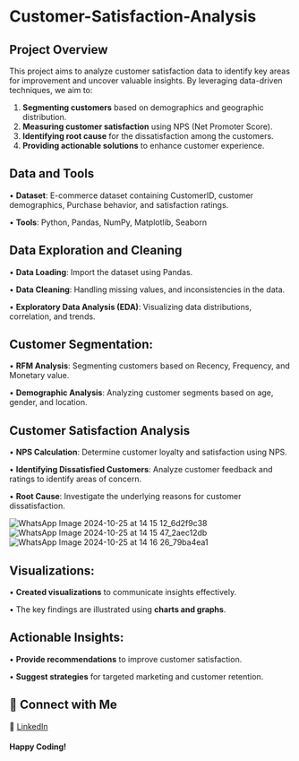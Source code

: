 # Customer-Satisfaction-Analysis

## Project Overview
This project aims to analyze customer satisfaction data to identify key areas for improvement and uncover valuable insights. By leveraging data-driven techniques, we aim to:
1) **Segmenting customers** based on demographics and geographic distribution.
2) **Measuring customer satisfaction** using NPS (Net Promoter Score).
3) **Identifying root cause** for the dissatisfaction among the customers.
4) **Providing actionable solutions** to enhance customer experience.

## Data and Tools
• **Dataset**: E-commerce dataset containing CustomerID, customer demographics, Purchase behavior, and satisfaction ratings.

• **Tools**: Python, Pandas, NumPy, Matplotlib, Seaborn

## Data Exploration and Cleaning
• **Data Loading**: Import the dataset using Pandas.

• **Data Cleaning**: Handling missing values, and inconsistencies in the data.

• **Exploratory Data Analysis (EDA)**: Visualizing data distributions, correlation, and trends.

## Customer Segmentation:
• **RFM Analysis**: Segmenting customers based on Recency, Frequency, and Monetary value.

• **Demographic Analysis**: Analyzing customer segments based on age, gender, and location.

## Customer Satisfaction Analysis
• **NPS Calculation**: Determine customer loyalty and satisfaction using NPS.

• **Identifying Dissatisfied Customers**: Analyze customer feedback and ratings to identify areas of concern.

• **Root Cause**: Investigate the underlying reasons for customer dissatisfaction.

![WhatsApp Image 2024-10-25 at 14 15 12_6d2f9c38](https://github.com/user-attachments/assets/952388d6-f8e9-4be8-9a95-9533a955c727)
![WhatsApp Image 2024-10-25 at 14 15 47_2aec12db](https://github.com/user-attachments/assets/1df42158-510b-4161-955b-a50f72889463)
![WhatsApp Image 2024-10-25 at 14 16 26_79ba4ea1](https://github.com/user-attachments/assets/157089f5-6e6b-42ef-9836-5dcc06bbbd1a)

## Visualizations:
• **Created visualizations** to communicate insights effectively.

• The key findings are illustrated using **charts and graphs**.

## Actionable Insights:
• **Provide recommendations** to improve customer satisfaction.

• **Suggest strategies** for targeted marketing and customer retention.

## 📩 Connect with Me
🔗 [LinkedIn](https://www.linkedin.com/in/swati-badola-b28a2722a/)

#### Happy Coding!
